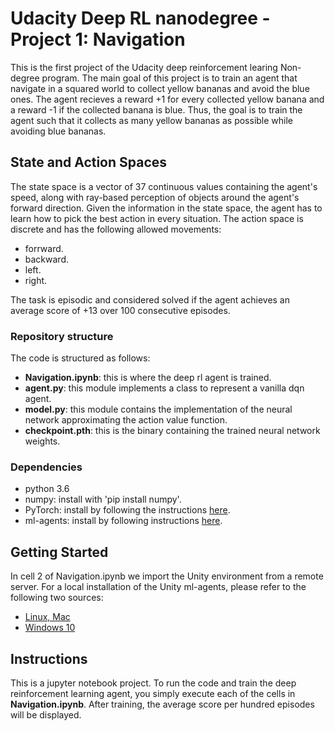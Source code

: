 # Udacity Deep RL nanodegree - Project 1: Navigation
This is the first project of the Udacity deep reinforcement learing Non-degree program. The main goal of this project is to train an agent that navigate in a squared world to collect yellow bananas and avoid the blue ones. The agent recieves a reward +1 for every collected yellow banana and a reward -1 if the collected banana is blue. Thus, the goal is to train the agent such that it collects as many yellow bananas as possible while avoiding blue bananas.

## State and Action Spaces

The state space is a vector of 37 continuous values containing the agent's speed, along with ray-based perception of objects around the agent's forward direction. Given the information in the state space, the agent has to learn how to pick the best action in every situation. The action space is discrete and has the following allowed movements:
* forrward.
* backward.
* left.
* right.

The task is episodic and considered solved if the agent achieves an average score of +13 over 100 consecutive episodes.

### Repository structure
The code is structured as follows: 
* **Navigation.ipynb**: this is where the deep rl agent is trained.
* **agent.py**: this module implements a class to represent a vanilla dqn agent.
* **model.py**: this module contains the implementation of the neural network approximating the action value function.
* **checkpoint.pth**: this is the binary containing the trained neural network weights.

### Dependencies
* python 3.6
* numpy: install with 'pip install numpy'.
* PyTorch: install by following the instructions [here](https://github.com/reinforcement-learning-kr/pg_travel/wiki/Installing-Unity-ml-agents-on-Windows).
* ml-agents: install by following instructions [here](https://github.com/Unity-Technologies/ml-agents/blob/master/docs/Installation-Windows.md).

## Getting Started
In cell 2 of Navigation.ipynb we import the Unity environment from a remote server. For a local installation of the Unity ml-agents, please refer to the following two sources:
* [Linux, Mac](https://github.com/Unity-Technologies/ml-agents/blob/master/docs/Installation.md)
* [Windows 10](https://github.com/Unity-Technologies/ml-agents/blob/master/docs/Installation-Windows.md)

## Instructions
This is a jupyter notebook project. To run the code and train the deep reinforcement learning agent, you simply execute each of the cells in **Navigation.ipynb**. After training, the average score per hundred episodes will be displayed.

